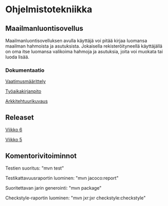 # Ohjelmistotekniikka
## Maailmanluontisovellus
Maailmanluontisovelluksen avulla käyttäjä voi pitää kirjaa luomansa maailman hahmoista ja asutuksista. Jokaisella rekisteröityneellä käyttäjällä on oma itse luomansa valikoima hahmoja ja asutuksia, joita voi muokata tai luoda lisää.
### Dokumentaatio
[Vaatimusmäärittely](https://github.com/luuranko/ot-harjoitustyo/blob/master/dokumentaatio/vaatimusmaarittely.md)

[Työaikakirjanpito](https://github.com/luuranko/ot-harjoitustyo/blob/master/dokumentaatio/tyoaikakirjanpito.md)

[Arkkitehtuurikuvaus](https://github.com/luuranko/ot-harjoitustyo/blob/master/dokumentaatio/arkkitehtuuri.md)

## Releaset

[Viikko 6](https://github.com/luuranko/ot-harjoitustyo/releases/tag/viikko6)

[Viikko 5](https://github.com/luuranko/ot-harjoitustyo/releases/tag/viikko5)

## Komentorivitoiminnot

Testien suoritus: "mvn test"

Testikattavuusraportin luominen: "mvn jacoco:report"

Suoritettavan jarin generointi: "mvn package"

Checkstyle-raportin luominen: "mvn jxr:jxr checkstyle:checkstyle"
